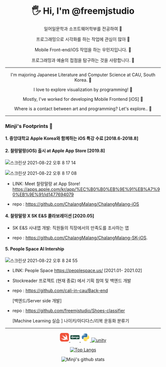 

<div align=center><h1> 🖐️ Hi, I'm @freemjstudio </h1></div>
<div align=center>
  
일어일문학과 소프트웨어학부를 전공하여 🏫 

프로그래밍으로 시각화를 하는 작업에 관심이 많아 👀 
  
Mobile Front-end/iOS 작업을 하는 우민지입니다. 📱
  
프로그래밍과 예술의 접점을 탐구하는 것을 사랑합니다. 🎨

 ---
  
I'm majoring Japanese Literature and Computer Science at CAU, South Korea. 🏫 
  
I love to explore visualization by programming! 👀 
  
Mostly, I've worked for developing Mobile Frontend [iOS] 📱
  
Where is a contact between art and programming? Let's explore..  🎨
 
</div>
 
 ---

### Minji's Footprints 👣

#### 1. 중앙대학교 Apple Korea와 함께하는 iOS 특강 수료 [2018.6-2018.8]
   
   
#### 2. 찰랑말랑(iOS) 출시 at Apple App Store [2019.8]

  ![스크린샷 2021-08-22 오후 8 17 14](https://user-images.githubusercontent.com/41604678/130353203-3a9be9ea-a001-4fd6-b715-7be042c23f01.png)
  
  
  
  
  ![스크린샷 2021-08-22 오후 8 17 08](https://user-images.githubusercontent.com/41604678/130353210-148d1060-fe03-4e44-9924-ff80e176661a.png)

 
 
 
 
  * LINK: Meet 찰랑말랑 at App Store!   https://apps.apple.com/kr/app/%EC%B0%B0%EB%9E%91%EB%A7%90%EB%9E%91/id1477694079

  * repo :  https://github.com/ChalangMalang/ChalangMalang-iOS



#### 4. 찰랑말랑 X SK E&S 콜라보레이션 [2020.05]
  
  * SK E&S 사내앱 개발: 직원들의 직장에서의 만족도를 조사하는 앱
  
  * repo :  https://github.com/ChalangMalang/ChalangMalang-SK-iOS. 



#### 5. People Space AI Intership


  <img width="318" alt="스크린샷 2021-08-22 오후 8 24 55" src="https://user-images.githubusercontent.com/41604678/130353303-3f8f3000-7343-405e-900f-1a54015817d2.png">
  
  

  * LINK: People Space https://peoplespace.us/ [2021.01- 2021.02]
   
  * Stockreader 프로젝트 (현재 종료) 에서 기획 참여 및 백엔드 개발 
   
  * repo : https://github.com/cali-in-cau/Back-end 
    
    [백엔드/Server side 개발]

  * repo : https://github.com/freemjstudio/Shoes-classifier 
       
     [Machine Learning 실습 ] 나이키/아디다스/리복 운동화 분류기
  

<div align=center>
 

 
  
</div>
 
---

<div align= center>
  
  
  
<a href="https://developer.apple.com/swift/" target="_blank"> <img src="https://raw.githubusercontent.com/devicons/devicon/master/icons/swift/swift-original.svg" alt="swift" width="30" height="30"/> </a> 
 <a href="https://www.djangoproject.com/" target="_blank"> <img src="https://raw.githubusercontent.com/devicons/devicon/master/icons/django/django-original.svg" alt="django" width="30" height="30"/>  <a href="https://www.python.org" target="_blank">
<img src="https://raw.githubusercontent.com/devicons/devicon/master/icons/python/python-original.svg" alt="python" width="30" height="30"/> </a> <a href="https://unity.com/" target="_blank"> <img src="https://www.vectorlogo.zone/logos/unity3d/unity3d-icon.svg" alt="unity" width="30" height="30"/> </a>


  
[![Top Langs](https://github-readme-stats.vercel.app/api/top-langs/?username=freemjstudio&layout=compact&theme=dracula)](https://github.com/metleeha)

![Minji's github stats](https://github-readme-stats.vercel.app/api?username=freemjstudio&show_icons=true&theme=radical)

   </div>
 
